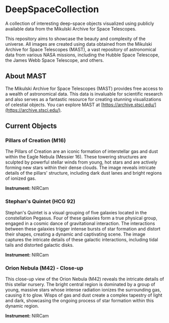 # DeepSpaceCollection

A collection of interesting deep-space objects visualized using publicly available data from the Mikulski Archive for Space Telescopes.

This repository aims to showcase the beauty and complexity of the universe. All images are created using data obtained from the Mikulski Archive for Space Telescopes (MAST), a vast repository of astronomical data from various NASA missions, including the Hubble Space Telescope, the James Webb Space Telescope, and others.

## About MAST

The Mikulski Archive for Space Telescopes (MAST) provides free access to a wealth of astronomical data. This data is invaluable for scientific research and also serves as a fantastic resource for creating stunning visualizations of celestial objects. You can explore MAST at [https://archive.stsci.edu/](https://archive.stsci.edu/).

## Current Objects

### Pillars of Creation (M16)

The Pillars of Creation are an iconic formation of interstellar gas and dust within the Eagle Nebula (Messier 16). These towering structures are sculpted by powerful stellar winds from young, hot stars and are actively forming new stars within their dense clouds. The image reveals intricate details of the pillars' structure, including dark dust lanes and bright regions of ionized gas.

**Instrument:** NIRCam

### Stephan's Quintet (HCG 92)

Stephan's Quintet is a visual grouping of five galaxies located in the constellation Pegasus. Four of these galaxies form a true physical group, engaged in a cosmic dance of gravitational interaction. The interactions between these galaxies trigger intense bursts of star formation and distort their shapes, creating a dynamic and captivating scene. The image captures the intricate details of these galactic interactions, including tidal tails and distorted galactic disks.

**Instrument:** NIRCam

### Orion Nebula (M42) - Close-up

This close-up view of the Orion Nebula (M42) reveals the intricate details of this stellar nursery. The bright central region is dominated by a group of young, massive stars whose intense radiation ionizes the surrounding gas, causing it to glow. Wisps of gas and dust create a complex tapestry of light and dark, showcasing the ongoing process of star formation within this dynamic region.

**Instrument:** NIRCam

